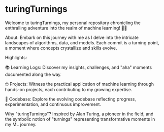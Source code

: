 # turingTurnings
Welcome to turingTurnings, my personal repository chronicling the enthralling adventure into the realm of machine learning! 🤖✨

About:
Embark on this journey with me as I delve into the intricate landscapes of algorithms, data, and models. Each commit is a turning point, a moment where concepts crystallize and skills evolve.

Highlights:

📚 Learning Logs: Discover my insights, challenges, and "aha" moments documented along the way.

🤓 Projects: Witness the practical application of machine learning through hands-on projects, each contributing to my growing expertise.

🚀 Codebase: Explore the evolving codebase reflecting progress, experimentation, and continuous improvement.

Why "turingTurnings"?
Inspired by Alan Turing, a pioneer in the field, and the symbolic notion of "turnings" representing transformative moments in my ML journey.

 
